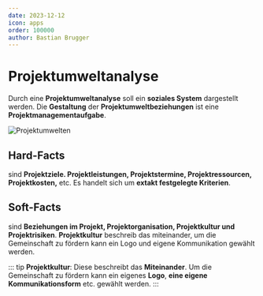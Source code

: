 ```yaml
---
date: 2023-12-12
icon: apps
order: 100000
author: Bastian Brugger
---
```


# Projektumweltanalyse

Durch eine **Projektumweltanalyse** soll ein **soziales System** dargestellt werden. Die **Gestaltung** der **Projektumweltbeziehungen** ist eine **Projektmanagementaufgabe**.

![Projektumwelten](/images/theorie/projektumfeldanalyse.png)

## Hard-Facts

sind **Projektziele. Projektleistungen, Projektstermine, Projektressourcen, Projektkosten,** etc. Es handelt sich um **extakt festgelegte Kriterien**.

## Soft-Facts

sind **Beziehungen im Projekt, Projektorganisation, Projektkultur und Projektrisiken**.
**Projektkultur** beschreib das miteinander, um die Gemeinschaft zu fördern kann ein Logo und eigene Kommunikation gewählt werden.

::: tip
**Projektkultur**: Diese beschreibt das **Miteinander**. Um die Gemeinschaft zu fördern kann ein eigenes **Logo**, **eine eigene Kommunikationsform** etc. gewählt werden.
:::
